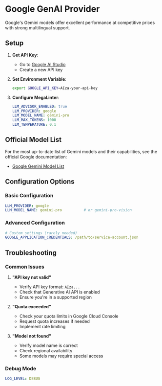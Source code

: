 # Google GenAI Provider

Google's Gemini models offer excellent performance at competitive prices with strong multilingual support.

## Setup

1. **Get API Key**:

   - Go to [Google AI Studio](https://makersuite.google.com/app/apikey)
   - Create a new API key

2. **Set Environment Variable**:

   ```bash
   export GOOGLE_API_KEY=AIza-your-api-key
   ```

3. **Configure MegaLinter**:

   ```yaml
   LLM_ADVISOR_ENABLED: true
   LLM_PROVIDER: google
   LLM_MODEL_NAME: gemini-pro
   LLM_MAX_TOKENS: 1000
   LLM_TEMPERATURE: 0.1
   ```

## Official Model List

For the most up-to-date list of Gemini models and their capabilities, see the official Google documentation:

- [Google Gemini Model List](https://ai.google.dev/models/gemini)

## Configuration Options

### Basic Configuration

```yaml
LLM_PROVIDER: google
LLM_MODEL_NAME: gemini-pro          # or gemini-pro-vision
```

### Advanced Configuration

```yaml
# Custom settings (rarely needed)
GOOGLE_APPLICATION_CREDENTIALS: /path/to/service-account.json
```

## Troubleshooting

### Common Issues

1. **"API key not valid"**
   - Verify API key format: `AIza...`
   - Check that Generative AI API is enabled
   - Ensure you're in a supported region

2. **"Quota exceeded"**
   - Check your quota limits in Google Cloud Console
   - Request quota increases if needed
   - Implement rate limiting

3. **"Model not found"**
   - Verify model name is correct
   - Check regional availability
   - Some models may require special access

### Debug Mode

```yaml
LOG_LEVEL: DEBUG
```
